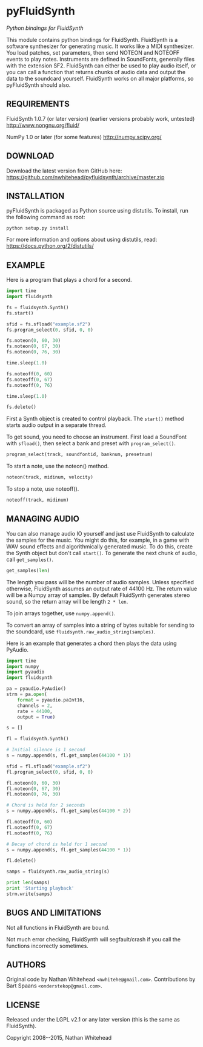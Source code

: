 # pyFluidSynth

<em>Python bindings for FluidSynth</em>

This module contains python bindings for FluidSynth.  FluidSynth is a
software synthesizer for generating music.  It works like a MIDI
synthesizer.  You load patches, set parameters, then send NOTEON and
NOTEOFF events to play notes.  Instruments are defined in SoundFonts,
generally files with the extension SF2.  FluidSynth can either be used
to play audio itself, or you can call a function that returns
chunks of audio data and output the data to the soundcard yourself.
FluidSynth works on all major platforms, so pyFluidSynth should also.


## REQUIREMENTS

FluidSynth 1.0.7 (or later version)
(earlier versions probably work, untested)
http://www.nongnu.org/fluid/

NumPy 1.0 or later (for some features)
http://numpy.scipy.org/


## DOWNLOAD

Download the latest version from GitHub here:
https://github.com/nwhitehead/pyfluidsynth/archive/master.zip


## INSTALLATION

pyFluidSynth is packaged as Python source using distutils.  To install,
run the following command as root:

```
python setup.py install
```

For more information and options about using distutils, read:
https://docs.python.org/2/distutils/


## EXAMPLE

Here is a program that plays a chord for a second.

```python
import time
import fluidsynth

fs = fluidsynth.Synth()
fs.start()

sfid = fs.sfload("example.sf2")
fs.program_select(0, sfid, 0, 0)

fs.noteon(0, 60, 30)
fs.noteon(0, 67, 30)
fs.noteon(0, 76, 30)

time.sleep(1.0)

fs.noteoff(0, 60)
fs.noteoff(0, 67)
fs.noteoff(0, 76)

time.sleep(1.0)

fs.delete()
```

First a Synth object is created to control playback.
The `start()` method starts audio output in a separate thread.

To get sound, you need to choose an instrument.  First load a
SoundFont with `sfload()`, then select a bank and preset with
`program_select()`.

```python
program_select(track, soundfontid, banknum, presetnum)
```

To start a note, use the noteon() method.

```python
noteon(track, midinum, velocity)
```

To stop a note, use noteoff().

```python
noteoff(track, midinum)
```


## MANAGING AUDIO

You can also manage audio IO yourself and just use FluidSynth to
calculate the samples for the music.  You might do this, for example,
in a game with WAV sound effects and algorithmically generated music.
To do this, create the Synth object but don't call `start()`.  To
generate the next chunk of audio, call `get_samples()`.

```python
get_samples(len)
```

The length you pass will be the number of audio samples. Unless
specified otherwise, FluidSynth assumes an output rate of 44100 Hz.
The return value will be a Numpy array of samples.  By default
FluidSynth generates stereo sound, so the return array will be
length `2 * len`.

To join arrays together, use `numpy.append()`.

To convert an array of samples into a string of bytes suitable for sending
to the soundcard, use `fluidsynth.raw_audio_string(samples)`.

Here is an example that generates a chord then plays the data using
PyAudio.

```python
import time
import numpy
import pyaudio
import fluidsynth

pa = pyaudio.PyAudio()
strm = pa.open(
    format = pyaudio.paInt16,
    channels = 2, 
    rate = 44100, 
    output = True)

s = []

fl = fluidsynth.Synth()

# Initial silence is 1 second
s = numpy.append(s, fl.get_samples(44100 * 1))

sfid = fl.sfload("example.sf2")
fl.program_select(0, sfid, 0, 0)

fl.noteon(0, 60, 30)
fl.noteon(0, 67, 30)
fl.noteon(0, 76, 30)

# Chord is held for 2 seconds
s = numpy.append(s, fl.get_samples(44100 * 2))

fl.noteoff(0, 60)
fl.noteoff(0, 67)
fl.noteoff(0, 76)

# Decay of chord is held for 1 second
s = numpy.append(s, fl.get_samples(44100 * 1))

fl.delete()

samps = fluidsynth.raw_audio_string(s)

print len(samps)
print 'Starting playback'
strm.write(samps)
```


## BUGS AND LIMITATIONS

Not all functions in FluidSynth are bound.

Not much error checking, FluidSynth will segfault/crash if you call
the functions incorrectly sometimes.


## AUTHORS

Original code by Nathan Whitehead `<nwhitehe@gmail.com>`.
Contributions by Bart Spaans `<onderstekop@gmail.com>`.


## LICENSE

Released under the LGPL v2.1 or any later
version (this is the same as FluidSynth).

Copyright 2008--2015, Nathan Whitehead
